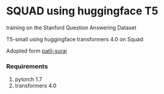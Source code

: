 # SQUAD using huggingface T5

training on the Stanford Question Answering Dataset

T5-small using huggingface transformers 4.0 on Squad

Adopted form [patil-suraj](https://github.com/patil-suraj/exploring-T5)


### Requirements
1. pytorch 1.7
1. transformers 4.0



